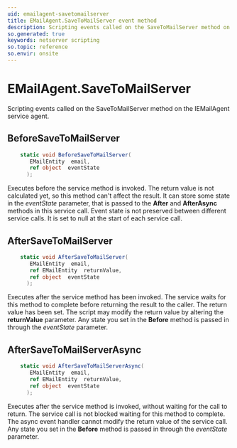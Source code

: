 ```yaml
---
uid: emailagent-savetomailserver
title: EMailAgent.SaveToMailServer event method
description: Scripting events called on the SaveToMailServer method on the EMailAgent service agent.
so.generated: true
keywords: netserver scripting
so.topic: reference
so.envir: onsite
---
```

# EMailAgent.SaveToMailServer

Scripting events called on the <see cref='M:IEMailAgent.SaveToMailServer'>SaveToMailServer</see> method on the <see cref='IEMailAgent'>IEMailAgent</see>  service agent.

## BeforeSaveToMailServer
```cs
    static void BeforeSaveToMailServer(
       EMailEntity  email,
       ref object  eventState
      );
```
Executes before the service method is invoked.
The return value is not calculated yet, so this method can't affect the result.
It can store some state in the *eventState* parameter, that is passed to the **After** and **AfterAsync** methods in this service call.
Event state is not preserved between different service calls. It is set to null at the start of each service call.
## AfterSaveToMailServer
```cs
    static void AfterSaveToMailServer(
       EMailEntity  email,
       ref EMailEntity  returnValue,
       ref object  eventState
      );
```
Executes after the service method has been invoked. The service waits for this method to complete before returning the result to the caller.
The return value has been set. The script may modify the return value by altering the **returnValue** parameter.
Any state you set in the **Before** method is passed in through the *eventState* parameter.
## AfterSaveToMailServerAsync
```cs
    static void AfterSaveToMailServerAsync(
       EMailEntity  email,
       ref EMailEntity  returnValue,
       ref object  eventState
      );
```
Executes after the service method is invoked, without waiting for the call to return.
The service call is not blocked waiting for this method to complete.
The async event handler cannot modify the return value of the service call.
Any state you set in the **Before** method is passed in through the *eventState* parameter.

